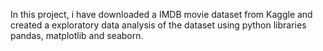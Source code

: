 In this project, i have downloaded a IMDB movie dataset from Kaggle and created a exploratory data analysis of the dataset using python libraries pandas, matplotlib and seaborn.
